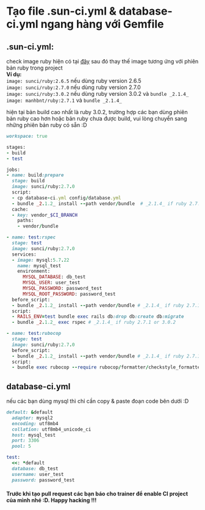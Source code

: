 # Tạo file .sun-ci.yml & database-ci.yml ngang hàng với Gemfile
## .sun-ci.yml:
check image ruby hiện có tại [đây](https://hub.docker.com/r/sunci/ruby/builds) sau đó thay thế image tương ứng với phiên bản ruby trong project<br>
**Ví dụ:** 
<br>`image: sunci/ruby:2.6.5` nếu dùng ruby version 2.6.5<br>
`image: sunci/ruby:2.7.0` nếu dùng ruby version 2.7.0<br>
`image: sunci/ruby:3.0.2` nếu dùng ruby version 3.0.2 và `bundle _2.1.4_` <br>
`image: manhbnt/ruby:2.7.1` và `bundle _2.1.4_`

hiện tại bản build cao nhất là ruby 3.0.2, trường hợp các bạn dùng phiên bản ruby cao hơn hoặc bản ruby chưa được build, vui lòng chuyển sang những phiên bản ruby có sẵn :D

```ruby
workspace: true

stages:
- build
- test

jobs:
- name: build:prepare
  stage: build
  image: sunci/ruby:2.7.0
  script:
  - cp database-ci.yml config/database.yml
  - bundle _2.1.2_ install --path vendor/bundle  # _2.1.4_ if ruby 2.7.1 or 3.0.2
  cache:
  - key: vendor_$CI_BRANCH
    paths:
    - vendor/bundle

- name: test:rspec
  stage: test
  image: sunci/ruby:2.7.0
  services:
  - image: mysql:5.7.22
    name: mysql_test
    environment:
      MYSQL_DATABASE: db_test
      MYSQL_USER: user_test
      MYSQL_PASSWORD: password_test
      MYSQL_ROOT_PASSWORD: password_test
  before_script:
  - bundle _2.1.2_ install --path vendor/bundle # _2.1.4_ if ruby 2.7.1 or 3.0.2
  script:
  - RAILS_ENV=test bundle exec rails db:drop db:create db:migrate
  - bundle _2.1.2_ exec rspec # _2.1.4_ if ruby 2.7.1 or 3.0.2

- name: test:rubocop
  stage: test
  image: sunci/ruby:2.7.0
  before_script:
  - bundle _2.1.2_ install --path vendor/bundle # _2.1.4_ if ruby 2.7.1 or 3.0.2
  script:
  - bundle exec rubocop --require rubocop/formatter/checkstyle_formatter --format RuboCop::Formatter::CheckstyleFormatter --no-color app/ lib/
```

## database-ci.yml
nếu các bạn dùng mysql thì chỉ cần copy & paste đoạn code bên dưới :D
```ruby
default: &default
  adapter: mysql2
  encoding: utf8mb4
  collation: utf8mb4_unicode_ci
  host: mysql_test
  port: 3306
  pool: 5

test:
  <<: *default
  database: db_test
  username: user_test
  password: password_test
```
#### Trước khi tạo pull request các bạn báo cho trainer để enable CI project của mình nhé :D. Happy hacking !!!
